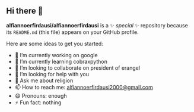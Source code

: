 ## Hi there 👋


**alfiannoerfirdausi/alfiannoerfirdausi** is a ✨ _special_ ✨ repository because its `README.md` (this file) appears on your GitHub profile.

Here are some ideas to get you started:

- 🔭 I’m currently working on google
- 🌱 I’m currently learning cobraxpython
- 👯 I’m looking to collaborate on president of erangel
- 🤔 I’m looking for help with you
- 💬 Ask me about religion
- 📫 How to reach me: alfiannoerfirdausi2000@gmail.com
- 😄 Pronouns: enough
- ⚡ Fun fact: nothing

